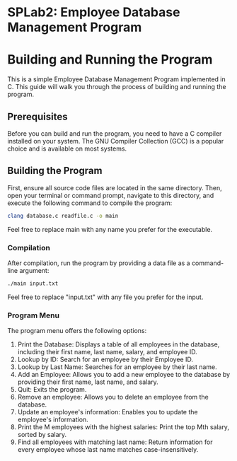 # SPLab2: Employee Database Management Program



# Building and Running the Program

This is a simple Employee Database Management Program implemented in C. This guide will walk you through the process of building and running the program.

## Prerequisites

Before you can build and run the program, you need to have a C compiler installed on your system. The GNU Compiler Collection (GCC) is a popular choice and is available on most systems.

## Building the Program

First, ensure all source code files are located in the same directory. 
Then, open your terminal or command prompt, navigate to this directory, and execute the following command to compile the program:

```bash
clang database.c readfile.c -o main
```

Feel free to replace main with any name you prefer for the executable.


### Compilation
After compilation, run the program by providing a data file as a command-line argument:

```bash
./main input.txt
```

Feel free to replace "input.txt" with any file you prefer for the input.

### Program Menu

The program menu offers the following options:

1. Print the Database: Displays a table of all employees in the database, including their first name, last name, salary, and employee ID.
2. Lookup by ID: Search for an employee by their Employee ID.
3. Lookup by Last Name: Searches for an employee by their last name.
4. Add an Employee: Allows you to add a new employee to the database by providing their first name, last name, and salary.
5. Quit: Exits the program.
6. Remove an employee: Allows you to delete an employee from the database.
7. Update an employee's information: Enables you to update the employee's information.
8. Print the M employees with the highest salaries: Print the top Mth salary, sorted by salary.
9. Find all employees with matching last name: Return information for every employee whose last name matches case-insensitively.
